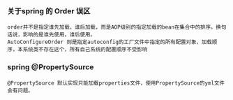 ### 关于spring 的 Order 误区
    order并不是指定谁先加载，谁后加载，而是AOP级别的指定加载的bean在集合中的排序。换句话说，影响的是谁先使用，谁后使用。
    AutoConfigureOrder 则是指定autoconfig的工厂文件中指定的所有配置对象，加载顺序，本系统类不存在这个，所有自己系统的配置顺序不受影响
### spring @PropertySource 
    @PropertySource 默认实现只能加载properties文件，使用PropertySource的yml文件会有问题。